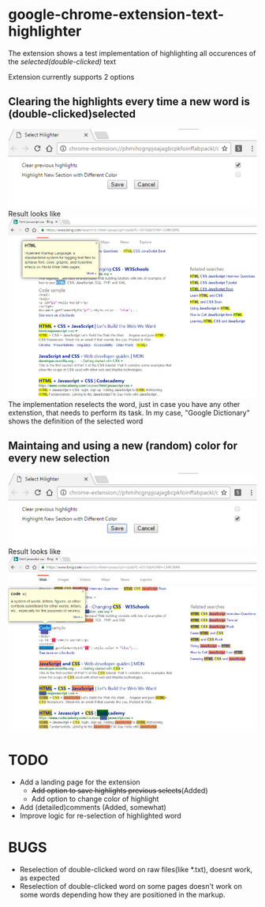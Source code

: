 # google-chrome-extension-text-highlighter

The extension shows a test implementation of highlighting all occurences of the *selected(double-clicked)* text 

Extension currently supports 2 options
## Clearing the highlights every time a new word is (double-clicked)selected
![Option 1](docs/images/options_1.png)
Result looks like
![Selection 1](docs/images/selection_1.png)
The implementation reselects the word, just in case you have any other extenstion, that needs to perform its task.
In my case, "Google Dictionary" shows the definition of the selected word

## Maintaing and using a new (random) color for every new selection 
![Option 2](docs/images/options_2.png)
Result looks like
![Selection 2](docs/images/selection_2.png)


TODO
====
* Add a landing page for the extension
  * ~~Add option to save highlights previous selects~~(Added)
  * Add option to change color of highlight
* Add (detailed)comments (Added, somewhat)
* Improve logic for re-selection of highlighted word


BUGS
====
* Reselection of double-clicked word on raw files(like *.txt), doesnt work, as expected
* Reselection of double-clicked word on some pages doesn't work on some words depending how they are positioned in the markup.
